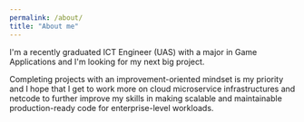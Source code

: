 ```yaml
---
permalink: /about/
title: "About me"
---
```


I'm a recently graduated ICT Engineer (UAS) with a major in Game Applications and I'm looking for my next big project.

Completing projects with an improvement-oriented mindset is my priority and I hope that I get to work more on cloud microservice infrastructures and netcode to further improve my skills in making scalable and maintainable production-ready code for enterprise-level workloads.
